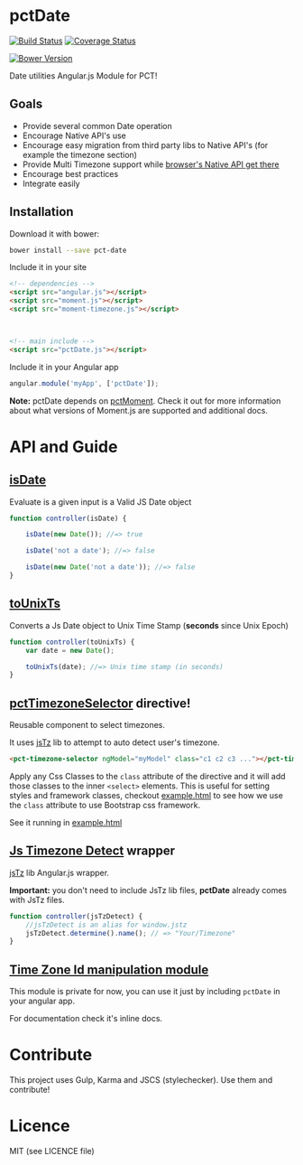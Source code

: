 pctDate
=========

[![Build Status](https://travis-ci.org/percona/pctDate.svg?branch=master)](https://travis-ci.org/percona/pctDate)
[![Coverage Status](https://img.shields.io/coveralls/percona/pctDate.svg)](https://coveralls.io/r/percona/pctDate)


[![Bower Version](https://img.shields.io/bower/v/pct-date.svg)](http://shields.io/)

Date utilities Angular.js Module for PCT!

## Goals

- Provide several common Date operation
- Encourage Native API's use
- Encourage easy migration from third party libs to Native API's (for example the timezone section)
- Provide Multi Timezone support while [browser's Native API get there](https://developer.mozilla.org/en-US/docs/Web/JavaScript/Reference/Global_Objects/Intl)
- Encourage best practices
- Integrate easily 

## Installation

Download it with bower:

```sh
bower install --save pct-date
```


Include it in your site
```html
<!-- dependencies -->
<script src="angular.js"></script>
<script src="moment.js"></script>
<script src="moment-timezone.js"></script>



<!-- main include -->
<script src="pctDate.js"></script>
```




Include it in your Angular app
```javascript
angular.module('myApp', ['pctDate']);
```

**Note:** pctDate depends on [pctMoment](https://github.com/percona/pctMoment). 
Check it out for more information about what versions of Moment.js are supported
and additional docs.
 

# API and Guide

## [isDate](src/isDate.service.js)

Evaluate is a given input is a Valid JS Date object

```javascript
function controller(isDate) {

    isDate(new Date()); //=> true

    isDate('not a date'); //=> false

    isDate(new Date('not a date')); //=> false
}
```  
    

## [toUnixTs](src/toUnixTs.service.js)

Converts a Js Date object to Unix Time Stamp 
(**seconds** since Unix Epoch)
 


```javascript
function controller(toUnixTs) {
    var date = new Date();

    toUnixTs(date); //=> Unix time stamp (in seconds)
}
```  


## [pctTimezoneSelector](src/timezoneSelector/timezoneSelector.directive.js) directive!


Reusable component to select timezones.

It uses [jsTz](https://bitbucket.org/pellepim/jstimezonedetect) lib to 
attempt to auto detect user's timezone.


```html
<pct-timezone-selector ngModel="myModel" class="c1 c2 c3 ..."></pct-timezone-selector>
```


Apply any Css Classes to the `class` attribute of the directive and it will add those classes
to the inner `<select>` elements.
This is useful for setting styles and framework classes, checkout [example.html](example.html)
to see how we use the `class` attribute to use Bootstrap css framework.

See it running in [example.html](example.html)





## [Js Timezone Detect](src/utils/jsTzDetect) wrapper

[jsTz](https://bitbucket.org/pellepim/jstimezonedetect) lib Angular.js wrapper.

**Important:**  you don't need to include JsTz lib files, **pctDate** already comes
with JsTz files.


```javascript
function controller(jsTzDetect) {
    //jsTzDetect is an alias for window.jstz
    jsTzDetect.determine().name(); // => "Your/Timezone"
}
```


##  [Time Zone Id manipulation module](src/utils/tzId)

This module is private for now, you can use it just by including `pctDate` in your
angular app.

For documentation check it's inline docs.


# Contribute

This project uses Gulp, Karma and JSCS (stylechecker).
Use them and contribute!

# Licence

MIT (see LICENCE file)
